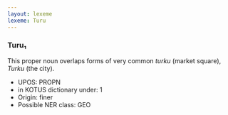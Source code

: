 ```yaml
---
layout: lexeme
lexeme: Turu
---
```


###  Turu₁

This proper noun overlaps forms of very common *turku* (market square), *Turku* (the city).
* UPOS:  PROPN
* in KOTUS dictionary under:  1
* Origin:  finer
* Possible NER class:  GEO

